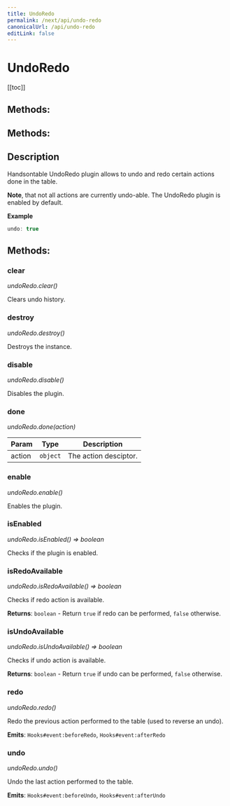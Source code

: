 ```yaml
---
title: UndoRedo
permalink: /next/api/undo-redo
canonicalUrl: /api/undo-redo
editLink: false
---
```


# UndoRedo

[[toc]]
## Methods:
## Methods:

## Description


Handsontable UndoRedo plugin allows to undo and redo certain actions done in the table.

__Note__, that not all actions are currently undo-able. The UndoRedo plugin is enabled by default.

**Example**  
```js
undo: true
```

## Methods:

### clear

_undoRedo.clear()_

Clears undo history.



### destroy

_undoRedo.destroy()_

Destroys the instance.



### disable

_undoRedo.disable()_

Disables the plugin.



### done

_undoRedo.done(action)_


| Param | Type | Description |
| --- | --- | --- |
| action | `object` | The action desciptor. |



### enable

_undoRedo.enable()_

Enables the plugin.



### isEnabled

_undoRedo.isEnabled() ⇒ boolean_

Checks if the plugin is enabled.



### isRedoAvailable

_undoRedo.isRedoAvailable() ⇒ boolean_

Checks if redo action is available.


**Returns**: `boolean` - Return `true` if redo can be performed, `false` otherwise.  

### isUndoAvailable

_undoRedo.isUndoAvailable() ⇒ boolean_

Checks if undo action is available.


**Returns**: `boolean` - Return `true` if undo can be performed, `false` otherwise.  

### redo

_undoRedo.redo()_

Redo the previous action performed to the table (used to reverse an undo).

**Emits**: <code>Hooks#event:beforeRedo</code>, <code>Hooks#event:afterRedo</code>  


### undo

_undoRedo.undo()_

Undo the last action performed to the table.

**Emits**: <code>Hooks#event:beforeUndo</code>, <code>Hooks#event:afterUndo</code>  


